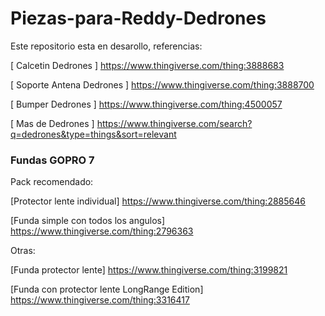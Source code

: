 # Piezas-para-Reddy-Dedrones

Este repositorio esta en desarollo, referencias:  

[ Calcetin Dedrones ] https://www.thingiverse.com/thing:3888683  

[ Soporte Antena Dedrones ] https://www.thingiverse.com/thing:3888700   

[ Bumper Dedrones ] https://www.thingiverse.com/thing:4500057

[ Mas de Dedrones ] https://www.thingiverse.com/search?q=dedrones&type=things&sort=relevant  


### Fundas GOPRO 7

Pack recomendado:  

[Protector lente individual] https://www.thingiverse.com/thing:2885646   

[Funda simple con todos los angulos] https://www.thingiverse.com/thing:2796363  

Otras:  

[Funda protector lente] https://www.thingiverse.com/thing:3199821  

[Funda con protector lente LongRange Edition] https://www.thingiverse.com/thing:3316417  
